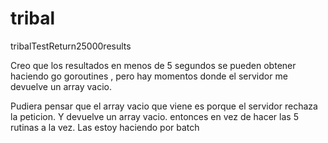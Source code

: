 # tribal
tribalTestReturn25000results

Creo que los resultados en menos de 5 segundos se pueden obtener haciendo go goroutines  , pero hay momentos donde el servidor me devuelve 
un array vacio.

Pudiera pensar que el array vacio que viene es porque el servidor rechaza la peticion. Y devuelve un array vacio.
entonces en vez de hacer las 5 rutinas a la vez. Las estoy haciendo por batch
